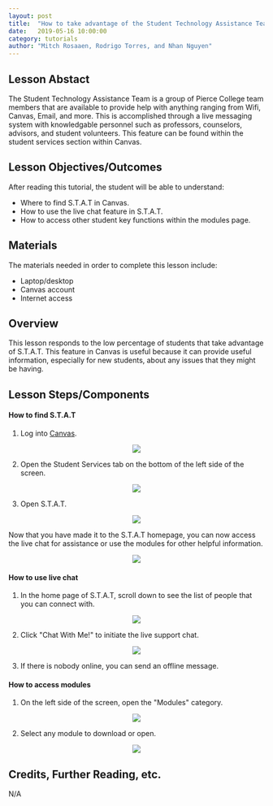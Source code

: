```yaml
---
layout: post
title:  "How to take advantage of the Student Technology Assistance Team" 
date:   2019-05-16 10:00:00
category: tutorials
author: "Mitch Rosaaen, Rodrigo Torres, and Nhan Nguyen"
---
```



## Lesson Abstact

The Student Technology Assistance Team is a group of Pierce College team members that are available to provide help with anything ranging from Wifi, Canvas, Email, and more. This is accomplished through a live messaging system with knowledgable personnel such as professors, counselors, advisors, and student volunteers. This feature can be found within the student services section within Canvas.

## Lesson Objectives/Outcomes

After reading this tutorial, the student will be able to understand: 

- Where to find S.T.A.T in Canvas.
- How to use the live chat feature in S.T.A.T.
- How to access other student key functions within the modules page.

## Materials

The materials needed in order to complete this lesson include:

- Laptop/desktop
- Canvas account
- Internet access

## Overview

This lesson responds to the low percentage of students that take advantage of S.T.A.T. This feature in Canvas is useful because it can provide useful information, especially for new students, about any issues that they might be having.

## Lesson Steps/Components

#### How to find S.T.A.T

1. Log into [Canvas](https://pierce.instructure.com/login/canvas).
<p align="center">
  <img src="{{ site.baseurl }}/assets/images/stat/1.png" >
</p>

2. Open the Student Services tab on the bottom of the left side of the screen.
<p align="center">
  <img src="{{ site.baseurl }}/assets/images/stat/2a.png" >
</p>

3. Open S.T.A.T.
<p align="center">
  <img src="{{ site.baseurl }}/assets/images/stat/3a.png" >
</p>

Now that you have made it to the S.T.A.T homepage, you can now access the live chat for assistance or use the modules for other helpful information.
<p align="center">
  <img src="{{ site.baseurl }}/assets/images/stat/4.png" >
</p>

#### How to use live chat

1. In the home page of S.T.A.T, scroll down to see the list of people that you can connect with.
<p align="center">
  <img src="{{ site.baseurl }}/assets/images/stat/5.png" >
</p>

2. Click "Chat With Me!" to initiate the live support chat.
<p align="center">
  <img src="{{ site.baseurl }}/assets/images/stat/6a.png" >
</p>

3. If there is nobody online, you can send an offline message.

#### How to access modules

1. On the left side of the screen, open the "Modules" category.
<p align="center">
  <img src="{{ site.baseurl }}/assets/images/stat/7a.png" >
</p>

2. Select any module to download or open.
<p align="center">
  <img src="{{ site.baseurl }}/assets/images/stat/8a.png" >
</p>

## Credits, Further Reading, etc.

N/A
